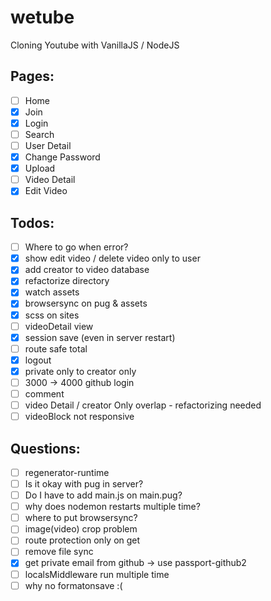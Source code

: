 # wetube

Cloning Youtube with VanillaJS / NodeJS

## Pages:

- [ ] Home
- [x] Join
- [x] Login
- [ ] Search
- [ ] User Detail
- [x] Change Password
- [x] Upload
- [ ] Video Detail
- [x] Edit Video

## Todos:

- [ ] Where to go when error?
- [x] show edit video / delete video only to user
- [x] add creator to video database
- [x] refactorize directory
- [x] watch assets
- [x] browsersync on pug & assets
- [x] scss on sites
- [ ] videoDetail view
- [x] session save (even in server restart)
- [ ] route safe total
- [x] logout
- [x] private only to creator only
- [ ] 3000 -> 4000 github login
- [ ] comment
- [ ] video Detail / creator Only overlap - refactorizing needed
- [ ] videoBlock not responsive

## Questions:

- [ ] regenerator-runtime
- [ ] Is it okay with pug in server?
- [ ] Do I have to add main.js on main.pug?
- [ ] why does nodemon restarts multiple time?
- [ ] where to put browsersync?
- [ ] image(video) crop problem
- [ ] route protection only on get
- [ ] remove file sync
- [x] get private email from github -> use passport-github2
- [ ] localsMiddleware run multiple time
- [ ] why no formatonsave :(
